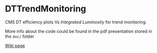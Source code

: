# DTTrendMonitoring

CMS DT efficiency plots Vs *Integrated Luminosity* for trend monitoring.

More info about the code could be found in the pdf presentation stored in the `doc/` folder


[Wiki page](https://github.com/clacaputo/DTTrendMonitoring/wiki)
